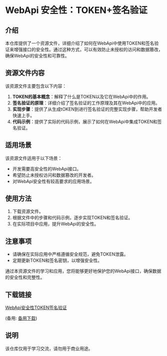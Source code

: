 # WebApi 安全性：TOKEN+签名验证

## 介绍

本仓库提供了一个资源文件，详细介绍了如何在WebApi中使用TOKEN和签名验证来增强接口的安全性。通过这种方式，可以有效防止未授权的访问和数据篡改，确保WebApi的安全性和可靠性。

## 资源文件内容

该资源文件主要包含以下内容：

1. **TOKEN的基本概念**：解释了什么是TOKEN以及它在WebApi中的作用。
2. **签名验证的原理**：详细介绍了签名验证的工作原理及其在WebApi中的应用。
3. **实现步骤**：提供了从生成tOKEN到进行签名验证的完整实现步骤，帮助开发者快速上手。
4. **代码示例**：提供了实际的代码示例，展示了如何在WebApi中集成TOKEN和签名验证。

## 适用场景

该资源文件适用于以下场景：

- 开发需要高安全性的WebApi接口。
- 希望防止未授权访问和数据篡改的开发者。
- 对WebApi安全性有较高要求的应用场景。

## 使用方法

1. 下载资源文件。
2. 根据文件中的步骤和代码示例，逐步实现TOKEN和签名验证。
3. 在实际项目中应用，提升WebApi的安全性。

## 注意事项

- 请确保在实际应用中严格遵循安全规范，避免TOKEN泄露。
- 定期更新TOKEN和签名密钥，以增强安全性。

通过本资源文件的学习和应用，您将能够更好地保护您的WebApi接口，确保数据的安全性和完整性。

## 下载链接
[WebApi安全性TOKEN签名验证](https://pan.quark.cn/s/12c55b055c23) 

(备用: [备用下载](https://pan.baidu.com/s/12PONC4Yt7gI1ma0gdFbl9A?pwd=1234))

## 说明

该仓库仅用于学习交流，请勿用于商业用途。
